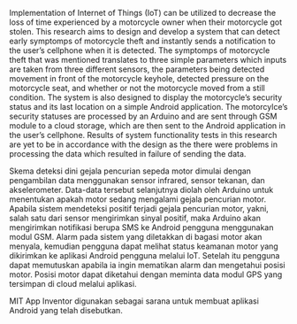 Implementation of Internet of Things (IoT) can be utilized to decrease the loss of time experienced by a motorcycle owner when their motorcycle got stolen. This research aims to design and develop a system that can detect early symptomps of motorcycle theft and instantly sends a notification to the user’s cellphone when it is detected. The symptomps of motorcycle theft that was mentioned translates to three simple parameters which inputs are taken from three different sensors, the parameters being detected movement in front of the motorcycle keyhole, detected pressure on the motorcycle seat, and whether or not the motorcycle moved from a still condition. The system is also designed to display the motorcycle’s security status and its last location on a simple Android application. The motorcylce’s security statuses are processed by an Arduino and are sent through GSM module to a cloud storage, which are then sent to the Android application in the user’s cellphone. Results of system functionality tests in this research are yet to be in accordance with the design as the there were problems in processing the data which resulted in failure of sending the data.

Skema deteksi dini gejala pencurian sepeda motor dimulai dengan pengambilan data menggunakan sensor infrared, sensor tekanan, dan akselerometer. Data-data tersebut selanjutnya diolah oleh Arduino untuk menentukan apakah motor sedang mengalami gejala pencurian motor. Apabila sistem mendeteksi positif terjadi gejala pencurian motor, yakni, salah satu dari sensor mengirimkan sinyal positif, maka Arduino akan mengirimkan notifikasi berupa SMS ke Android pengguna menggunakan modul GSM. Alarm pada sistem yang diletakkan di bagasi motor akan menyala, kemudian pengguna dapat melihat status keamanan motor yang dikirimkan ke aplikasi Android pengguna melalui IoT. Setelah itu pengguna dapat memutuskan apabila ia ingin mematikan alarm dan mengetahui posisi motor. Posisi motor dapat diketahui dengan meminta data modul GPS yang tersimpan di cloud melalui aplikasi.

MIT App Inventor digunakan sebagai sarana untuk membuat aplikasi Android yang telah disebutkan.
